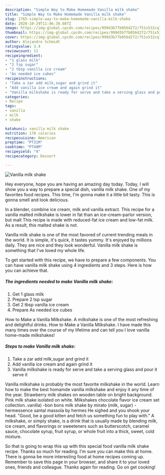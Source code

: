 ```yaml
---
description: "Simple Way to Make Homemade Vanilla milk shake"
title: "Simple Way to Make Homemade Vanilla milk shake"
slug: 1765-simple-way-to-make-homemade-vanilla-milk-shake
date: 2020-10-29T11:46:39.687Z
image: https://img-global.cpcdn.com/recipes/999d3b77b056d272/751x532cq70/vanilla-milk-shake-recipe-main-photo.jpg
thumbnail: https://img-global.cpcdn.com/recipes/999d3b77b056d272/751x532cq70/vanilla-milk-shake-recipe-main-photo.jpg
cover: https://img-global.cpcdn.com/recipes/999d3b77b056d272/751x532cq70/vanilla-milk-shake-recipe-main-photo.jpg
author: Alejandro Schmidt
ratingvalue: 3.4
reviewcount: 11
recipeingredient:
- "1 glass milk"
- "2 tsp sugar"
- "2 tbsp vanilla ice cream"
- "As needed ice cubes"
recipeinstructions:
- "Take a zar add milk,sugar and grind it"
- "Add vanilla ice cream and again grind it"
- "Vanilla milkshake is ready for serve and take a serving glass and pour it serve it"
categories:
- Recipe
tags:
- vanilla
- milk
- shake

katakunci: vanilla milk shake 
nutrition: 170 calories
recipecuisine: American
preptime: "PT31M"
cooktime: "PT40M"
recipeyield: "4"
recipecategory: Dessert

---
```



![Vanilla milk shake](https://img-global.cpcdn.com/recipes/999d3b77b056d272/751x532cq70/vanilla-milk-shake-recipe-main-photo.jpg)

Hey everyone, hope you are having an amazing day today. Today, I will show you a way to prepare a special dish, vanilla milk shake. One of my favorites food recipes. This time, I'm gonna make it a little bit tasty. This is gonna smell and look delicious.

In a blender, combine ice cream, milk and vanilla extract. This recipe for a vanilla malted milkshake is lower in fat than an ice-cream-parlor version, but malt This recipe is made with reduced-fat ice cream and low-fat milk. As a result, this malted shake is not.

Vanilla milk shake is one of the most favored of current trending meals in the world. It is simple, it's quick, it tastes yummy. It's enjoyed by millions daily. They are nice and they look wonderful. Vanilla milk shake is something that I've loved my whole life.


To get started with this recipe, we have to prepare a few components. You can have vanilla milk shake using 4 ingredients and 3 steps. Here is how you can achieve that.

<!--inarticleads1-->

##### The ingredients needed to make Vanilla milk shake:

1. Get 1 glass milk
1. Prepare 2 tsp sugar
1. Get 2 tbsp vanilla ice cream
1. Prepare As needed ice cubes


How to Make a Vanilla Milkshake. A milkshake is one of the most refreshing and delightful drinks. How to Make a Vanilla Milkshake. I have made this many times over the course of my lifetime and can tell you I love vanilla home-made milkshakes! 

<!--inarticleads2-->

##### Steps to make Vanilla milk shake:

1. Take a zar add milk,sugar and grind it
1. Add vanilla ice cream and again grind it
1. Vanilla milkshake is ready for serve and take a serving glass and pour it serve it


Vanilla milkshake is probably the most favorite milkshake in the world. Learn how to make the best homamde vanilla milkshake and enjoy it any time of the year. Strawberry milk shakes on wooden table on bright background. Pink milk shake isolated on white. Milkshakes chocolate flavor ice cream set collection..vanilla) -bon bons milk shake by mirato (milk, sugar) -hermessence santal massoïa by hermes He sighed and you shook your head. &#34;Good, be a good kitten and fetch us something fun to play with.&#34; A milkshake, or simply shake, is a drink that is usually made by blending milk, ice cream, and flavorings or sweeteners such as butterscotch, caramel sauce, chocolate syrup, fruit syrup, or whole fruit into a thick, sweet, cold mixture. 

So that is going to wrap this up with this special food vanilla milk shake recipe. Thanks so much for reading. I'm sure you can make this at home. There is gonna be more interesting food at home recipes coming up. Remember to save this page in your browser, and share it to your loved ones, friends and colleague. Thanks again for reading. Go on get cooking!
